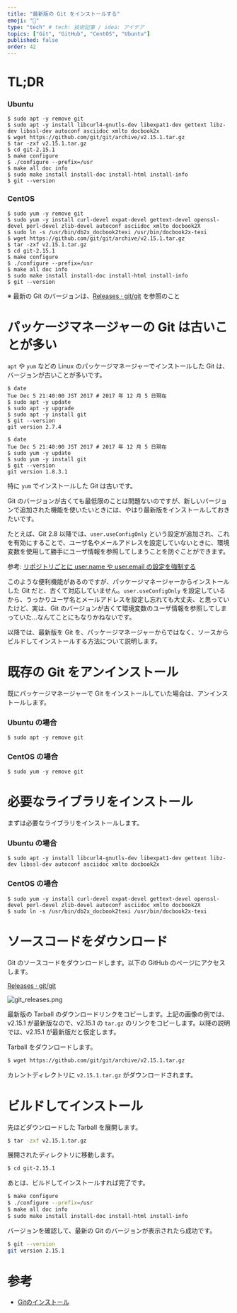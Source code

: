 ```yaml
---
title: "最新版の Git をインストールする"
emoji: "📑"
type: "tech" # tech: 技術記事 / idea: アイデア
topics: ["Git", "GitHub", "CentOS", "Ubuntu"]
published: false
order: 42
---
```


# TL;DR
### Ubuntu

```bash:Ubuntu
$ sudo apt -y remove git
$ sudo apt -y install libcurl4-gnutls-dev libexpat1-dev gettext libz-dev libssl-dev autoconf asciidoc xmlto docbook2x
$ wget https://github.com/git/git/archive/v2.15.1.tar.gz
$ tar -zxf v2.15.1.tar.gz
$ cd git-2.15.1
$ make configure
$ ./configure --prefix=/usr
$ make all doc info
$ sudo make install install-doc install-html install-info
$ git --version
```

### CentOS

```bash:CentOS
$ sudo yum -y remove git
$ sudo yum -y install curl-devel expat-devel gettext-devel openssl-devel perl-devel zlib-devel autoconf asciidoc xmlto docbook2X
$ sudo ln -s /usr/bin/db2x_docbook2texi /usr/bin/docbook2x-texi
$ wget https://github.com/git/git/archive/v2.15.1.tar.gz
$ tar -zxf v2.15.1.tar.gz
$ cd git-2.15.1
$ make configure
$ ./configure --prefix=/usr
$ make all doc info
$ sudo make install install-doc install-html install-info
$ git --version
```

※ 最新の Git のバージョンは、[Releases · git/git](https://github.com/git/git/releases) を参照のこと

# パッケージマネージャーの Git は古いことが多い
`apt` や `yum` などの Linux のパッケージマネージャーでインストールした Git は、バージョンが古いことが多いです。

```bash:Ubuntu16.04
$ date
Tue Dec 5 21:40:00 JST 2017 # 2017 年 12 月 5 日現在
$ sudo apt -y update
$ sudo apt -y upgrade
$ sudo apt -y install git
$ git --version
git version 2.7.4
```

```bash:CentOS7
$ date
Tue Dec 5 21:40:00 JST 2017 # 2017 年 12 月 5 日現在
$ sudo yum -y update
$ sudo yum -y install git
$ git --version
git version 1.8.3.1
```

特に `yum` でインストールした Git は古いです。

Git のバージョンが古くても最低限のことは問題ないのですが、新しいバージョンで追加された機能を使いたいときには、やはり最新版をインストールしておきたいです。

たとえば、Git 2.8 以降では、`user.useConfigOnly` という設定が追加され、これを有効にすることで、ユーザ名やメールアドレスを設定していないときに、環境変数を使用して勝手にユーザ情報を参照してしまうことを防ぐことができます。

参考: [リポジトリごとに user.name や user.email の設定を強制する](https://qiita.com/uasi/items/a340bb487ec07caac799)

このような便利機能があるのですが、パッケージマネージャーからインストールした Git だと、古くて対応していません。`user.useConfigOnly` を設定しているから、うっかりユーザ名とメールアドレスを設定し忘れても大丈夫、と思っていたけど、実は、Git のバージョンが古くて環境変数のユーザ情報を参照してしまっていた…なんてことにもなりかねないです。

以降では、最新版を Git を、パッケージマネージャーからではなく、ソースからビルドしてインストールする方法について説明します。

# 既存の Git をアンインストール
既にパッケージマネージャーで Git をインストールしていた場合は、アンインストールします。

### Ubuntu の場合

```bash:Ubuntu
$ sudo apt -y remove git
```

### CentOS の場合

```bash:CentOS
$ sudo yum -y remove git
```

# 必要なライブラリをインストール
まずは必要なライブラリをインストールします。

### Ubuntu の場合

```bash:Ubuntu
$ sudo apt -y install libcurl4-gnutls-dev libexpat1-dev gettext libz-dev libssl-dev autoconf asciidoc xmlto docbook2x
```

### CentOS の場合

```bash:CentOS
$ sudo yum -y install curl-devel expat-devel gettext-devel openssl-devel perl-devel zlib-devel autoconf asciidoc xmlto docbook2X
$ sudo ln -s /usr/bin/db2x_docbook2texi /usr/bin/docbook2x-texi
```

# ソースコードをダウンロード
Git のソースコードをダウンロードします。以下の GitHub のページにアクセスします。

[Releases · git/git](https://github.com/git/git/releases)

![git_releases.png](https://qiita-image-store.s3.amazonaws.com/0/113895/8c941712-7121-6c79-0c82-0af1147979cc.png)

最新版の Tarball のダウンロードリンクをコピーします。上記の画像の例では、v2.15.1 が最新版なので、v2.15.1 の `tar.gz` のリンクをコピーします。以降の説明では、v2.15.1 が最新版だと仮定します。

Tarball をダウンロードします。

```bash
$ wget https://github.com/git/git/archive/v2.15.1.tar.gz
```

カレントディレクトリに `v2.15.1.tar.gz` がダウンロードされます。

# ビルドしてインストール
先ほどダウンロードした Tarball を展開します。

```bash
$ tar -zxf v2.15.1.tar.gz
```

展開されたディレクトリに移動します。

```bash
$ cd git-2.15.1
```

あとは、ビルドしてインストールすれば完了です。

```bash
$ make configure
$ ./configure --prefix=/usr
$ make all doc info
$ sudo make install install-doc install-html install-info
```

バージョンを確認して、最新の Git のバージョンが表示されたら成功です。

```bash
$ git --version
git version 2.15.1
```

# 参考
* [Gitのインストール](https://git-scm.com/book/ja/v2/%E4%BD%BF%E3%81%84%E5%A7%8B%E3%82%81%E3%82%8B-Git%E3%81%AE%E3%82%A4%E3%83%B3%E3%82%B9%E3%83%88%E3%83%BC%E3%83%AB)
